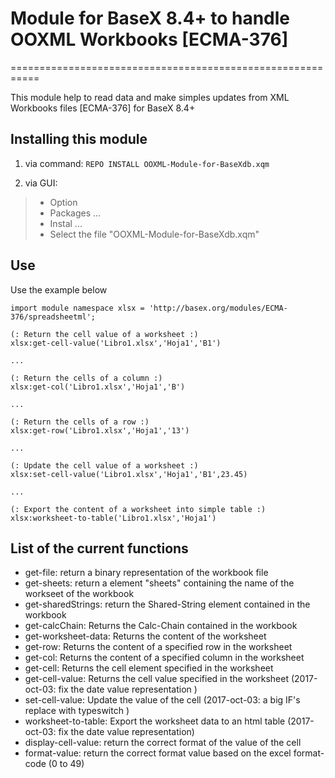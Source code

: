 # Module for BaseX 8.4+ to handle OOXML Workbooks [ECMA-376]
===========================================================

This module help to read data and make simples updates from XML Workbooks files [ECMA-376] for BaseX 8.4+

## Installing this module

1. via command:
    ```REPO INSTALL OOXML-Module-for-BaseXdb.xqm```
    
2. via GUI:
 > * Option
 > * Packages ...
 > * Instal ...
 > * Select the file "OOXML-Module-for-BaseXdb.xqm"

## Use

Use the example below 

```xquery
import module namespace xlsx = 'http://basex.org/modules/ECMA-376/spreadsheetml';

(: Return the cell value of a worksheet :)
xlsx:get-cell-value('Libro1.xlsx','Hoja1','B1')

... 

(: Return the cells of a column :)
xlsx:get-col('Libro1.xlsx','Hoja1','B')

... 

(: Return the cells of a row :)
xlsx:get-row('Libro1.xlsx','Hoja1','13')

... 

(: Update the cell value of a worksheet :)
xlsx:set-cell-value('Libro1.xlsx','Hoja1','B1',23.45)

...

(: Export the content of a worksheet into simple table :)
xlsx:worksheet-to-table('Libro1.xlsx','Hoja1')
```

List of the current functions
-----------------------------

 * get-file: return a binary representation of the workbook file
 * get-sheets: return a element "sheets" containing the name of the workseet of the workbook
 * get-sharedStrings: return the Shared-String element contained in the workbook
 * get-calcChain: Returns the Calc-Chain contained in the workbook
 * get-worksheet-data: Returns the content of the worksheet 
 * get-row: Returns the content of a specified row in the worksheet
 * get-col: Returns the content of a specified column in the worksheet
 * get-cell: Returns the cell element specified in the worksheet
 * get-cell-value: Returns the cell value specified in the worksheet (2017-oct-03: fix the date value representation )
 * set-cell-value: Update the value of the cell (2017-oct-03: a big IF's replace with typeswitch )
 * worksheet-to-table: Export the worksheet data to an html table (2017-oct-03: fix the date value representation)
 * display-cell-value: return the correct format of the value of the cell
 * format-value: return the correct format value based on the excel format-code (0 to 49)
 
 
 
 
